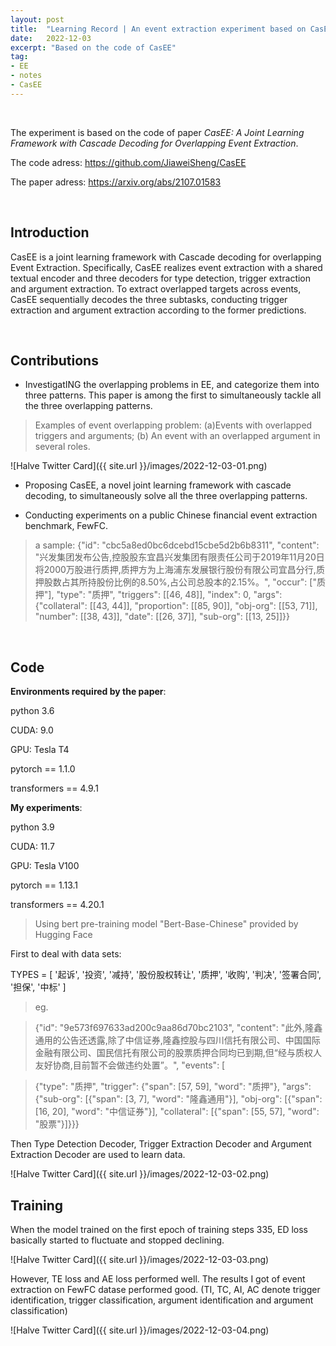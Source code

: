 ```yaml
---
layout: post
title:  "Learning Record | An event extraction experiment based on CasEE"
date:   2022-12-03
excerpt: "Based on the code of CasEE"
tag:
- EE
- notes
- CasEE
---
```


<br/>

The experiment is based on the code of paper *CasEE: A Joint Learning Framework with Cascade Decoding for Overlapping Event Extraction*.

The code adress: https://github.com/JiaweiSheng/CasEE

The paper adress: https://arxiv.org/abs/2107.01583

<br/>

## Introduction

CasEE is a joint learning framework with Cascade decoding for overlapping Event Extraction. Specifically, CasEE realizes event extraction with a shared textual encoder and three decoders for type detection, trigger extraction and argument extraction. To extract overlapped targets across events, CasEE sequentially decodes the three subtasks, conducting trigger extraction and argument extraction according to the former predictions.

<br/>

## Contributions

* InvestigatING the overlapping problems in EE, and categorize them into three patterns. This paper is among the first to simultaneously tackle all the three overlapping patterns.

> Examples of event overlapping problem: (a)Events with overlapped triggers and arguments; (b) An event with an overlapped argument in several roles.

![Halve Twitter Card]({{ site.url }}/images/2022-12-03-01.png)

* Proposing CasEE, a novel joint learning framework with cascade decoding, to simultaneously solve all the three overlapping patterns.

* Conducting experiments on a public Chinese financial event extraction benchmark, FewFC.

> a sample:
> {"id": "cbc5a8ed0bc6dcebd15cbe5d2b6b8311", "content": "兴发集团发布公告,控股股东宜昌兴发集团有限责任公司于2019年11月20日将2000万股进行质押,质押方为上海浦东发展银行股份有限公司宜昌分行,质押股数占其所持股份比例的8.50%,占公司总股本的2.15%。", "occur": ["质押"], "type": "质押", "triggers": [[46, 48]], "index": 0, "args": {"collateral": [[43, 44]], "proportion": [[85, 90]], "obj-org": [[53, 71]], "number": [[38, 43]], "date": [[26, 37]], "sub-org": [[13, 25]]}}

<br/>

## Code
**Environments required by the paper**:

python 3.6

CUDA: 9.0

GPU: Tesla T4

pytorch == 1.1.0

transformers == 4.9.1

**My experiments**:

python 3.9

CUDA: 11.7

GPU: Tesla V100

pytorch == 1.13.1

transformers == 4.20.1

> Using  bert pre-training model "Bert-Base-Chinese" provided by Hugging Face

First to deal with data sets: 

TYPES = [ '起诉', '投资', '减持', '股份股权转让', '质押', '收购', '判决', '签署合同', '担保', '中标' ]

> eg.

> {"id": "9e573f697633ad200c9aa86d70bc2103", "content": "此外,隆鑫通用的公告还透露,除了中信证券,隆鑫控股与四川信托有限公司、中国国际金融有限公司、国民信托有限公司的股票质押合同均已到期,但“经与质权人友好协商,目前暂不会做违约处置”。", "events": [

> {"type": "质押", "trigger": {"span": [57, 59], "word": "质押"}, "args": {"sub-org": [{"span": [3, 7], "word": "隆鑫通用"}], "obj-org": [{"span": [16, 20], "word": "中信证券"}], "collateral": [{"span": [55, 57], "word": "股票"}]}}}

Then Type Detection Decoder, Trigger Extraction Decoder and Argument Extraction Decoder are used to learn data.

![Halve Twitter Card]({{ site.url }}/images/2022-12-03-02.png)

## Training

When the model trained on the first epoch of training steps 335, ED loss basically started to fluctuate and stopped declining. 

![Halve Twitter Card]({{ site.url }}/images/2022-12-03-03.png)

However, TE loss and AE loss performed well. The results I got of event extraction on FewFC datase performed good. (TI, TC, AI, AC denote trigger identification, trigger
classification, argument identification and argument classification)

![Halve Twitter Card]({{ site.url }}/images/2022-12-03-04.png)


